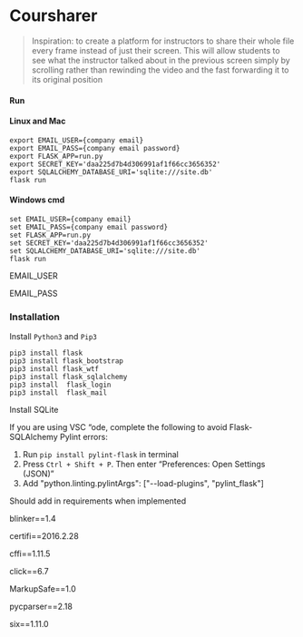 # Coursharer

> Inspiration: to create a platform for instructors to share their whole file every frame instead of just their screen. This will allow students to see what the instructor talked about in the previous screen simply by scrolling rather than rewinding the video and the fast forwarding it to its original position

#### Run

#### Linux and Mac

```terminal
export EMAIL_USER={company email}
export EMAIL_PASS={company email password}
export FLASK_APP=run.py
export SECRET_KEY='daa225d7b4d306991af1f66cc3656352'
export SQLALCHEMY_DATABASE_URI='sqlite:///site.db'
flask run
```

#### Windows cmd

```Linux
set EMAIL_USER={company email}
set EMAIL_PASS={company email password}
set FLASK_APP=run.py
set SECRET_KEY='daa225d7b4d306991af1f66cc3656352'
set SQLALCHEMY_DATABASE_URI='sqlite:///site.db'
flask run
```

EMAIL_USER

EMAIL_PASS

### Installation

Install `Python3` and `Pip3`

```Linux
pip3 install flask
pip3 install flask_bootstrap
pip3 install flask_wtf
pip3 install flask_sqlalchemy
pip3 install  flask_login
pip3 install  flask_mail
```

Install SQLite

If you are using VSC “ode, complete the following to avoid Flask-SQLAlchemy Pylint errors:

1. Run `pip install pylint-flask` in terminal
2. Press `Ctrl + Shift + P`. Then enter “Preferences: Open Settings (JSON)”
3. Add "python.linting.pylintArgs": ["--load-plugins", "pylint_flask"]



Should add in requirements when implemented

blinker==1.4

certifi==2016.2.28

cffi==1.11.5

click==6.7

MarkupSafe==1.0

pycparser==2.18

six==1.11.0
